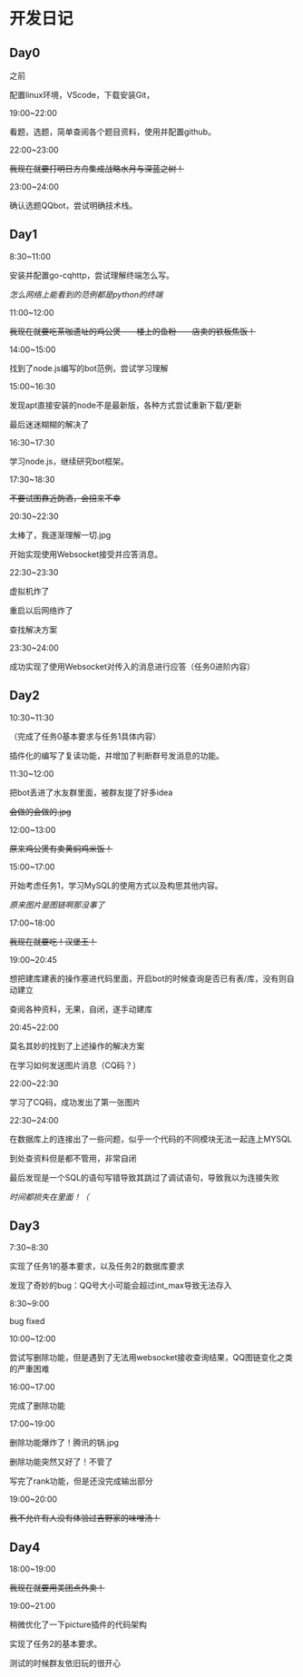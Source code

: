# 开发日记

## Day0

之前

配置linux环境，VScode，下载安装Git，

19:00~22:00

看题，选题，简单查阅各个题目资料，使用并配置github。

22:00~23:00

~~我现在就要打明日方舟集成战略水月与深蓝之树！~~

23:00~24:00

确认选题QQbot，尝试明确技术栈。

## Day1

8:30~11:00

安装并配置go-cqhttp，尝试理解终端怎么写。

*怎么网络上能看到的范例都是python的终端*

11:00~12:00

~~我现在就要吃茶咖遗址的鸡公煲——楼上的鱼粉——店卖的铁板焦饭！~~

14:00~15:00

找到了node.js编写的bot范例，尝试学习理解

15:00~16:30

发现apt直接安装的node不是最新版，各种方式尝试重新下载/更新

最后迷迷糊糊的解决了

16:30~17:30

学习node.js，继续研究bot框架。

17:30~18:30

~~不要试图靠近韵酒，会招来不幸~~

20:30~22:30

太棒了，我逐渐理解一切.jpg

开始实现使⽤Websocket接受并应答消息。

22:30~23:30

虚拟机炸了

重启以后网络炸了

查找解决方案

23:30~24:00

成功实现了使用Websocket对传入的消息进行应答（任务0进阶内容）

## Day2

10:30~11:30

（完成了任务0基本要求与任务1具体内容）

插件化的编写了复读功能，并增加了判断群号发消息的功能。

11:30~12:00

把bot丢进了水友群里面，被群友提了好多idea

~~会做的会做的.jpg~~

12:00~13:00

~~原来鸡公煲有卖黄焖鸡米饭！~~

15:00~17:00

开始考虑任务1，学习MySQL的使用方式以及构思其他内容。

*原来图片是图链啊那没事了*

17:00~18:00

~~我现在就要吃！汉堡王！~~

19:00~20:45

想把建库建表的操作塞进代码里面，开启bot的时候查询是否已有表/库，没有则自动建立

查阅各种资料，无果，自闭，遂手动建库

20:45~22:00

莫名其妙的找到了上述操作的解决方案

在学习如何发送图片消息（CQ码？）

22:00~22:30

学习了CQ码，成功发出了第一张图片

22:30~24:00

在数据库上的连接出了一些问题，似乎一个代码的不同模块无法一起连上MYSQL

到处查资料但是都不管用，非常自闭

最后发现是一个SQL的语句写错导致其跳过了调试语句，导致我以为连接失败

*时间都损失在里面！（*

## Day3

7:30~8:30

实现了任务1的基本要求，以及任务2的数据库要求

发现了奇妙的bug：QQ号大小可能会超过int_max导致无法存入

8:30~9:00

bug fixed

10:00~12:00

尝试写删除功能，但是遇到了无法用websocket接收查询结果，QQ图链变化之类的严重困难

16:00~17:00

完成了删除功能

17:00~19:00

删除功能爆炸了！腾讯的锅.jpg

删除功能突然又好了！不管了

写完了rank功能，但是还没完成输出部分

19:00~20:00

~~我不允许有人没有体验过吉野家的味噌汤！~~

## Day4

18:00~19:00

~~我现在就要用美团点外卖！~~

19:00~21:00

稍微优化了一下picture插件的代码架构

实现了任务2的基本要求。

测试的时候群友依旧玩的很开心
